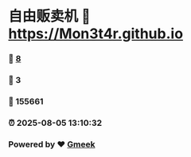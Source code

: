# 自由贩卖机 :link: https://Mon3t4r.github.io 
### :page_facing_up: [8](https://Mon3t4r.github.io/tag.html) 
### :speech_balloon: 3 
### :hibiscus: 155661 
### :alarm_clock: 2025-08-05 13:10:32 
### Powered by :heart: [Gmeek](https://github.com/Meekdai/Gmeek)
